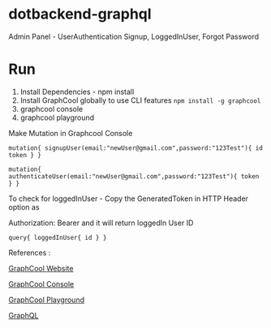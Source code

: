 # dotbackend-graphql
Admin Panel - UserAuthentication Signup, LoggedInUser, Forgot Password

# Run
1. Install Dependencies - npm install 
2. Install GraphCool globally to use CLI features `npm install -g graphcool`
3. graphcool console 
4. graphcool playground

Make Mutation in Graphcool Console

`mutation{
  signupUser(email:"newUser@gmail.com",password:"123Test"){
    id
    token
  }
}`

`mutation{
  authenticateUser(email:"newUser@gmail.com",password:"123Test"){
    token
  }
}`

To check for loggedInUser - Copy the GeneratedToken in HTTP Header option as 

Authorization: Bearer <Token> and it will return loggedIn User ID

`query{
  loggedInUser{
    id
  }
}`

References :

[GraphCool Website](https://www.graph.cool/)

[GraphCool Console](https://console.graph.cool/)

[GraphCool Playground](https://console.graph.cool/auth/playground)

[GraphQL](https://graphql.org/)

